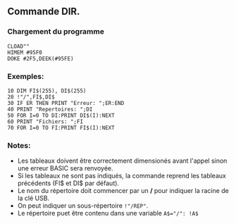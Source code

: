 ## Commande DIR.

### Chargement du programme
```
CLOAD""
HIMEM #95F0
DOKE #2F5,DEEK(#95FE)
```

### Exemples:
```
10 DIM FI$(255), DI$(255)
20 !"/",FI$,DI$
30 IF ER THEN PRINT "Erreur: ";ER:END
40 PRINT "Repertoires: ";DI
50 FOR I=0 TO DI:PRINT DI$(I):NEXT
60 PRINT "Fichiers: ";FI
70 FOR I=0 TO FI:PRINT FI$(I):NEXT
```

### Notes:
- Les tableaux doivent être correctement dimensionés avant l'appel sinon une erreur BASIC sera renvoyée.
- Si les tableaux ne sont pas indiqués, la commande reprend les tableaux précédents (FI$ et DI$ par défaut).
- Le nom du répertoire doit commencer par un **/** pour indiquer la racine de la clé USB.
- On peut indiquer un sous-répertoire `!"/REP"`.
- Le répertoire puet être contenu dans une variable `A$="/": !A$`

